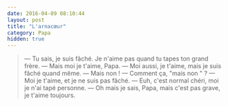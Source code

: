 ```yaml
---
date: 2016-04-09 08:10:44
layout: post
title: "L'arnacœur"
category: Papa
hidden: true
---
```


> —  Tu sais, je suis fâché. Je n'aime pas quand tu tapes ton grand frère.
> —  Mais moi je t'aime, Papa.
> —  Moi aussi, je t'aime, mais je suis fâché quand même.
> —  Mais non !
> —  Comment ça, "mais non " ?
> —  Moi je t'aime, et je ne suis pas fâché.
> —  Euh, c'est normal chéri, moi je n'ai tapé personne.
> —  Oh mais je sais, Papa, mais c'est pas grave, je t'aime toujours.
